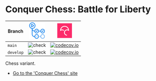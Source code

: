 # Conquer Chess: Battle for Liberty

Branch     |[![GitHub Actions logo](images/GitHubActions.png)](https://github.com/richelbilderbeek/conquer_chess/actions) |[![Codecov logo](images/Codecov.png)](https://www.codecov.io)
-----------|--------------------------------------------------------------------------------------------------------------|------------------------------------------------------------------------------------------------------------------------------------------------------------------------------
`main`   |![check](https://github.com/richelbilderbeek/conquer_chess/workflows/check/badge.svg?branch=main)           |[![codecov.io](https://codecov.io/github/richelbilderbeek/conquer_chess/coverage.svg?branch=main)](https://codecov.io/github/richelbilderbeek/conquer_chess/branch/main)
`develop`  |![check](https://github.com/richelbilderbeek/conquer_chess/workflows/check/badge.svg?branch=develop)          |[![codecov.io](https://codecov.io/github/richelbilderbeek/conquer_chess/coverage.svg?branch=develop)](https://codecov.io/github/richelbilderbeek/conquer_chess/branch/develop)

Chess variant.

- [Go to the 'Conquer Chess' site](https://richelbilderbeek.github.io/conquer_chess/)

